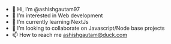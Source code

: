 - 👋 Hi, I’m @ashishgautam97
- 👀 I’m interested in Web development
- 🌱 I’m currently learning NextJs
- 💞️ I’m looking to collaborate on Javascript/Node base projects
- 📫 How to reach me ashishgautam@duck.com

<!---
ashishgautam97/ashishgautam97 is a ✨ special ✨ repository because its `README.md` (this file) appears on your GitHub profile.
You can click the Preview link to take a look at your changes.
--->
